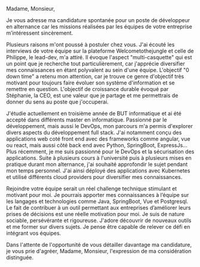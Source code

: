 Madame, Monsieur,

Je vous adresse ma candidature spontanée pour un poste de développeur en alternance car
les missions réalisées par les équipes de votre entreprise m’intéressent sincèrement.

Plusieurs raisons m'ont poussé à postuler chez vous. J'ai écouté les interviews de votre
équipe sur la plateforme Welcometothejungle et celle de Philippe, le lead-dev, m'a attiré. Il
évoque l'aspect "multi-casquette" qui est un point que je recherche tout particulièrement,
car j'apprécie diversifier mes connaissances en étant polyvalent au sein d'une équipe.
L'objectif "0 down time" a retenu mon attention, car je trouve ce genre d'objectif très
motivant pour toujours faire évoluer son système d'information et se remettre en question.
L'objectif de croissance durable évoqué par Stéphanie, la CEO, est une valeur que je partage
et me permettrais de donner du sens au poste que j'occuperai.

J'étudie actuellement en troisième année de BUT informatique et ai été accepté dans
différents master en informatique. Passionné par le développement, mais aussi le DevOps,
mon parcours m'a permis d'explorer divers aspects du développement full stack. J'ai
notamment conçu des applications web coté front end avec des frameworks comme
angular, vue ou react, mais aussi côté back end avec Python, SpringBoot, ExpressJs... Plus
récemment, je me suis passionné pour le DevOps et la sécurisation des applications. Suite
à plusieurs cours à l'université puis à plusieurs mises en pratique durant mon alternance,
j'ai souhaité approfondir le sujet pendant mon temps personnel. J'ai ainsi déployé des
applications avec Kubernetes et utilisé différents cloud providers pour diversifier mes
connaissances.

Rejoindre votre équipe serait un réel challenge technique stimulant et motivant pour moi. Je
pourrais apporter mes connaissances à l’équipe sur les langages et technologies comme
Java, SpringBoot, Vue et Postgresql. Le fait de contribuer à un outil permettant aux
entreprises d’améliorer leurs prises de décisions est une réelle motivation pour moi. Je suis
de nature sociable, persévérante et rigoureuse. J'adore découvrir de nouveaux outils et me
former sur divers sujets. Je pense être capable de relever ce défi en intégrant vos équipes.

Dans l'attente de l'opportunité de vous détailler davantage ma candidature, je vous prie
d'agréer, Madame, Monsieur, l'expression de ma considération distinguée.